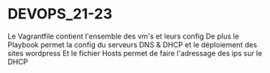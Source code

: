 # DEVOPS_21-23
Le Vagrantfile contient l'ensemble des vm's et leurs config
De plus le Playbook permet la config du serveurs DNS & DHCP et le déploiement des sites wordpress
Et le fichier Hosts permet de faire l'adressage des ips sur le DHCP

